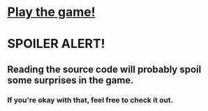 # [Play the game!](https://wiiseguy.github.io/supply-chain/)

# SPOILER ALERT!

## Reading the source code will probably spoil some surprises in the game.

### If you're okay with that, feel free to check it out.
